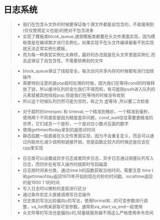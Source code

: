 日志系统
=============
>* 我们在包含头文件的时候要保证每个源文件都是自包含的，不直接用到(仅仅使用定义也是)的绝对不包含进来
>* 实现了模板类blcok_queue,通常模板类都要在头文件里面实现，因为模板类是在编译期才进行实例化，如果实现不在头文件编译器看不到实现就无法正常实例化模板，
>* 而为每一种类型实例化太麻烦，最好的办法就是在头文件里面实例化.而且这保证了自包含性，不需要依赖别的文件

>* block_queue保证了线程安全，每次访问共享内存的时候都有进行加锁操作
>* 需要特别注意的是pop超时处理的时候，因为我们在等待cond的时候释放了锁，所以缓冲队列的变化我们不得而知，有可能刚push进入队列的元素就被其他线程pop,但是我们在等待的时候没有收到
>* 所以这个时候队列仍然可能为空的，称之为 虚等待 ,所以要二次检查

>* 对于超时的timespec 和 timeval,一个精准到微妙，一个精准到毫秒，使用两个不同类型是因为精度差异问题，cond_wait往往需要更精准的世界，它们成员一个是秒，一个是对应小数点后面的数字
>* 使用gettimeoftoday拿到的是绝对时间
>* 静态函数一般直接在头文件里面实现，因为不会重复定义，而且可以通过内联优化减少调用和链接开销，但是函数比较大的时候还是应该在cpp里实现

>* 日志类可以设置成异步日志或者同步日志，异步日志通过阻塞队列写入日志，而同步在有写入操作时就即时写回磁盘
>* 日志按时间来分类，通过time.h的函数获取当地时间，需要注意 time t和gettimeofday返回1970年开始到现在的秒的时间戳，localtime返回的是1900 1 1的时间
>* 写入日志时以微秒的差距进行区分
>* 通过条件宏定义直接调用写日志操作
>* 日志类的写法比较偏向c的写法，使用format和...的可变参数进行调整，va_list用来获取可变参数，通常和va_start,va_end一起使用
>* 头文件等的写法也是偏向c的,轻量级服务器不用这么严格使用命令空间